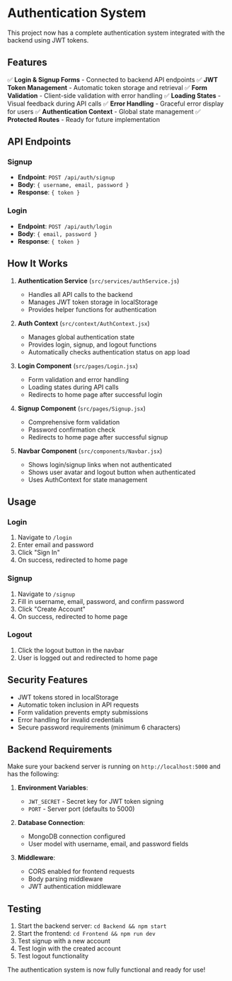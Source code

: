 # Authentication System

This project now has a complete authentication system integrated with the backend using JWT tokens.

## Features

✅ **Login & Signup Forms** - Connected to backend API endpoints
✅ **JWT Token Management** - Automatic token storage and retrieval
✅ **Form Validation** - Client-side validation with error handling
✅ **Loading States** - Visual feedback during API calls
✅ **Error Handling** - Graceful error display for users
✅ **Authentication Context** - Global state management
✅ **Protected Routes** - Ready for future implementation

## API Endpoints

### Signup
- **Endpoint**: `POST /api/auth/signup`
- **Body**: `{ username, email, password }`
- **Response**: `{ token }`

### Login
- **Endpoint**: `POST /api/auth/login`
- **Body**: `{ email, password }`
- **Response**: `{ token }`

## How It Works

1. **Authentication Service** (`src/services/authService.js`)
   - Handles all API calls to the backend
   - Manages JWT token storage in localStorage
   - Provides helper functions for authentication

2. **Auth Context** (`src/context/AuthContext.jsx`)
   - Manages global authentication state
   - Provides login, signup, and logout functions
   - Automatically checks authentication status on app load

3. **Login Component** (`src/pages/Login.jsx`)
   - Form validation and error handling
   - Loading states during API calls
   - Redirects to home page after successful login

4. **Signup Component** (`src/pages/Signup.jsx`)
   - Comprehensive form validation
   - Password confirmation check
   - Redirects to home page after successful signup

5. **Navbar Component** (`src/components/Navbar.jsx`)
   - Shows login/signup links when not authenticated
   - Shows user avatar and logout button when authenticated
   - Uses AuthContext for state management

## Usage

### Login
1. Navigate to `/login`
2. Enter email and password
3. Click "Sign In"
4. On success, redirected to home page

### Signup
1. Navigate to `/signup`
2. Fill in username, email, password, and confirm password
3. Click "Create Account"
4. On success, redirected to home page

### Logout
1. Click the logout button in the navbar
2. User is logged out and redirected to home page

## Security Features

- JWT tokens stored in localStorage
- Automatic token inclusion in API requests
- Form validation prevents empty submissions
- Error handling for invalid credentials
- Secure password requirements (minimum 6 characters)

## Backend Requirements

Make sure your backend server is running on `http://localhost:5000` and has the following:

1. **Environment Variables**:
   - `JWT_SECRET` - Secret key for JWT token signing
   - `PORT` - Server port (defaults to 5000)

2. **Database Connection**:
   - MongoDB connection configured
   - User model with username, email, and password fields

3. **Middleware**:
   - CORS enabled for frontend requests
   - Body parsing middleware
   - JWT authentication middleware

## Testing

1. Start the backend server: `cd Backend && npm start`
2. Start the frontend: `cd Frontend && npm run dev`
3. Test signup with a new account
4. Test login with the created account
5. Test logout functionality

The authentication system is now fully functional and ready for use! 